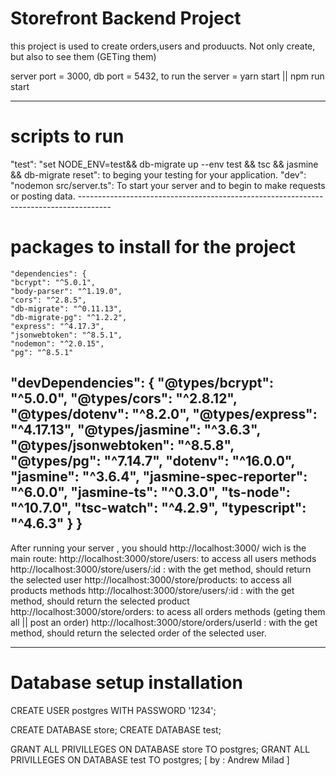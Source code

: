 # Storefront Backend Project

this project is used to create orders,users and produucts. Not only create, but also to see them (GETing them)

server port = 3000,
db port = 5432,
to run the server = yarn start || npm run start

---------------------------------------------------------------------------------
# scripts to run

"test": "set NODE_ENV=test&& db-migrate up --env test && tsc && jasmine && db-migrate reset": to beging your testing for your application.
"dev": "nodemon src/server.ts": To start your server and to begin to make requests or posting data.
    --------------------------------------------------------------------------------------
# packages to install for the project 
    "dependencies": {
    "bcrypt": "^5.0.1",
    "body-parser": "^1.19.0",
    "cors": "^2.8.5",
    "db-migrate": "^0.11.13",
    "db-migrate-pg": "^1.2.2",
    "express": "^4.17.3",
    "jsonwebtoken": "^8.5.1",
    "nodemon": "^2.0.15",
    "pg": "^8.5.1"
  
  "devDependencies": {
    "@types/bcrypt": "^5.0.0",
    "@types/cors": "^2.8.12",
    "@types/dotenv": "^8.2.0",
    "@types/express": "^4.17.13",
    "@types/jasmine": "^3.6.3",
    "@types/jsonwebtoken": "^8.5.8",
    "@types/pg": "^7.14.7",
    "dotenv": "^16.0.0",
    "jasmine": "^3.6.4",
    "jasmine-spec-reporter": "^6.0.0",
    "jasmine-ts": "^0.3.0",
    "ts-node": "^10.7.0",
    "tsc-watch": "^4.2.9",
    "typescript": "^4.6.3"
  }
}
----------------------------------------------------------------------------------
After running your server , you should http://localhost:3000/ wich is the main route:
http://localhost:3000/store/users: to access all users methods
http://localhost:3000/store/users/:id : with the get method, should return the selected user
http://localhost:3000/store/products: to access all products methods
http://localhost:3000/store/users/:id : with the get method, should return the selected product
http://localhost:3000/store/orders: to acess all orders methods (geting them all || post an order)
http://localhost:3000/store/orders/userId : with the get method, should return the selected order of the selected user.


------------------------------------------------------------------------------------
# Database setup installation
CREATE USER postgres WITH PASSWORD '1234';

CREATE DATABASE store;
CREATE DATABASE test;

GRANT ALL PRIVILLEGES ON DATABASE store TO postgres;
GRANT ALL PRIVILLEGES ON DATABASE test TO postgres;
[ by : Andrew Milad ]
